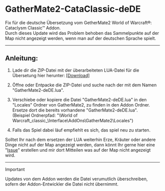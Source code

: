 # GatherMate2-CataClassic-deDE
Fix für die deutsche Übersetzung vom GetherMate2 World of Warcraft®: Cataclysm Classic™ Addon.  
Durch dieses Update wird das Problem behoben das Sammelpunkte auf der Map nicht angezeigt werden, wenn man auf der deutschen Sprache spielt.
***
## Anleitung:
1. Lade dir die ZIP-Datei mit der überarbeiteten LUA-Datei für die Übersetung hier herunter: [[Download]](https://github.com/csBlackWolf/GatherMate2-CataClassic-deDE/archive/refs/heads/main.zip)
  
2. Öffne oder Entpacke die ZIP-Datei und suche nach der mit dem Namen "GatherMate2-deDE.lua".  
  
3. Verschiebe oder kopiere die Datei "GatherMate2-deDE.lua" in den "Locales" Ordner von GatherMate2, zu finden in den Addon Ordner. Ersetze dort die bereits vorhandene "GatherMate2-deDE.lua".  
  (Beispiel Ordnerpfad: "\World of Warcraft\_classic_\Interface\AddOns\GatherMate2\Locales")  
  
5. Falls das Spiel dabei läuf empfiehlt es sich, das spiel neu zu starten.


Solltet Ihr nach dem ersetzen der LUA weiterhin Erze, Kräuter oder andere Dinge nicht auf der Map angezeigt werden, dann könnt Ihr gerne hier eine "[Issue](https://github.com/csBlackWolf/GatherMate2-CataClassic-deDE/issues/new)" erstellen und mir dort Mitteilen was auf der Map nicht angezeigt wird.
***  
  
> [!IMPORTANT]
> Updates von dem Addon werden die Datei verumutlich überschreiben, sofern der Addon-Entwickler die Datei nicht übernimmt.
